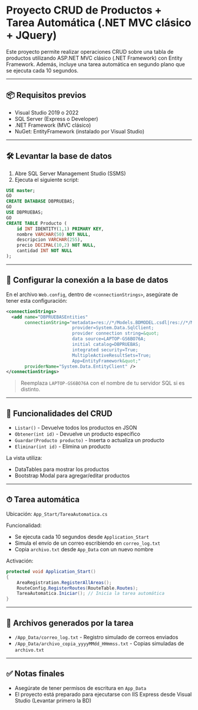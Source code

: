 # Proyecto CRUD de Productos + Tarea Automática (.NET MVC clásico + JQuery) 

Este proyecto permite realizar operaciones CRUD sobre una tabla de productos utilizando ASP.NET MVC clásico (.NET Framework) con Entity Framework. Además, incluye una tarea automática en segundo plano que se ejecuta cada 10 segundos.

---

## 📦 Requisitos previos

- Visual Studio 2019 o 2022
- SQL Server (Express o Developer)
- .NET Framework (MVC clásico)
- NuGet: EntityFramework (instalado por Visual Studio)

---

## 🛠️ Levantar la base de datos

1. Abre SQL Server Management Studio (SSMS)
2. Ejecuta el siguiente script:

```sql
USE master;
GO
CREATE DATABASE DBPRUEBAS;
GO
USE DBPRUEBAS;
GO
CREATE TABLE Producto (
    id INT IDENTITY(1,1) PRIMARY KEY,
    nombre VARCHAR(50) NOT NULL,
    descripcion VARCHAR(255),
    precio DECIMAL(10,2) NOT NULL,
    cantidad INT NOT NULL
);
```

---

## 🔌 Configurar la conexión a la base de datos

En el archivo `Web.config`, dentro de `<connectionStrings>`, asegúrate de tener esta configuración:

```xml
<connectionStrings>
  <add name="DBPRUEBASEntities"
       connectionString="metadata=res://*/Models.BDMODEL.csdl|res://*/Models.BDMODEL.ssdl|res://*/Models.BDMODEL.msl;
                         provider=System.Data.SqlClient;
                         provider connection string=&quot;
                         data source=LAPTOP-GS6BO76A;
                         initial catalog=DBPRUEBAS;
                         integrated security=True;
                         MultipleActiveResultSets=True;
                         App=EntityFramework&quot;"
       providerName="System.Data.EntityClient" />
</connectionStrings>
```

> Reemplaza `LAPTOP-GS6BO76A` con el nombre de tu servidor SQL si es distinto.

---

## 🔧 Funcionalidades del CRUD

- `Listar()` - Devuelve todos los productos en JSON
- `Obtener(int id)` - Devuelve un producto específico
- `Guardar(Producto producto)` - Inserta o actualiza un producto
- `Eliminar(int id)` - Elimina un producto

La vista utiliza:
- DataTables para mostrar los productos
- Bootstrap Modal para agregar/editar productos

---

## ⏱ Tarea automática

Ubicación: `App_Start/TareaAutomatica.cs`

Funcionalidad:
- Se ejecuta cada 10 segundos desde `Application_Start`
- Simula el envío de un correo escribiendo en `correo_log.txt`
- Copia `archivo.txt` desde `App_Data` con un nuevo nombre

Activación:

```csharp
protected void Application_Start()
{
    AreaRegistration.RegisterAllAreas();
    RouteConfig.RegisterRoutes(RouteTable.Routes);
    TareaAutomatica.Iniciar(); // Inicia la tarea automática
}
```

---

## 📁 Archivos generados por la tarea

- `/App_Data/correo_log.txt` - Registro simulado de correos enviados
- `/App_Data/archivo_copia_yyyyMMdd_HHmmss.txt` - Copias simuladas de `archivo.txt`

---

## ✅ Notas finales

- Asegúrate de tener permisos de escritura en `App_Data`
- El proyecto está preparado para ejecutarse con IIS Express desde Visual Studio (Levantar primero la BD)
